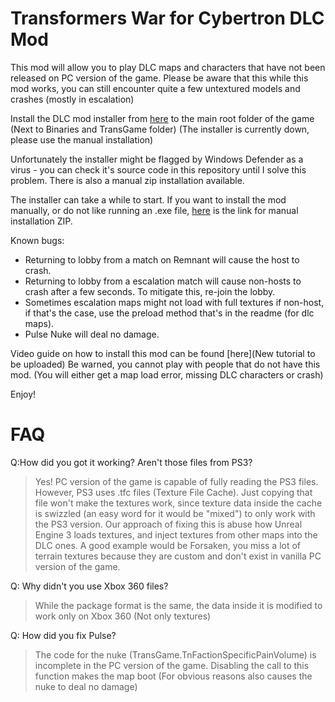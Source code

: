 # Transformers War for Cybertron DLC Mod
This mod will allow you to play DLC maps and characters that have not been released on PC version of the game.
Please be aware that this while this mod works, you can still encounter quite a few untextured models and crashes (mostly in escalation)


Install the DLC mod installer from [here](https://drive.google.com/file/d/1g1qXJ80XpF6YpDmhVXeqbolJJIksSb7b/view?usp=share_link) to the main root folder of the game (Next to Binaries and TransGame folder)
(The installer is currently down, please use the manual installation)

Unfortunately the installer might be flagged by Windows Defender as a virus - you can check it's source code in this repository until I solve this problem. There is also a manual zip installation available.

The installer can take a while to start. If you want to install the mod manually, or do not like running an .exe file, [here](https://drive.google.com/file/d/1zC77wxU-DPqUTTE5cTf-h4nNQiPrUhhq/view) is the link for manual installation ZIP.

Known bugs:

- Returning to lobby from a match on Remnant will cause the host to crash.
- Returning to lobby from a escalation match will cause non-hosts to crash after a few seconds. To mitigate this, re-join the lobby.
- Sometimes escalation maps might not load with full textures if non-host, if that's the case, use the preload method that's in the readme (for dlc maps).
- Pulse Nuke will deal no damage.

Video guide on how to install this mod can be found [here](New tutorial to be uploaded)
Be warned, you cannot play with people that do not have this mod. (You will either get a map load error, missing DLC characters or crash)

Enjoy!

#  FAQ

Q:How did you got it working? Aren't those files from PS3?
> Yes! PC version of the game is capable of fully reading the PS3 files. However, PS3 uses .tfc files (Texture File Cache). Just copying that file won't make the textures work, since texture data inside the cache is swizzled (an easy word for it would be "mixed") to only work with the PS3 version.
Our approach of fixing this is abuse how Unreal Engine 3 loads textures, and inject textures from other maps into the DLC ones. A good example would be Forsaken, you miss a lot of terrain textures because they are custom and don't exist in vanilla PC version of the game.

Q: Why didn't you use Xbox 360 files?
> While the package format is the same, the data inside it is modified to work only on Xbox 360 (Not only textures)

Q: How did you fix Pulse?
> The code for the nuke (TransGame.TnFactionSpecificPainVolume) is incomplete in the PC version of the game. Disabling the call to this function makes the map boot (For obvious reasons also causes the nuke to deal no damage)

